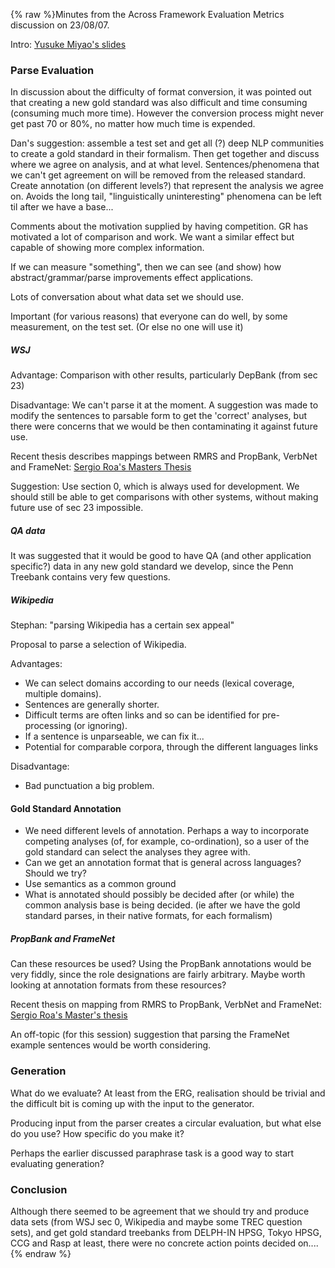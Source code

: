 {% raw %}Minutes from the Across Framework Evaluation Metrics discussion on
23/08/07.

Intro: [Yusuke Miyao's
slides](http://www.coli.uni-saarland.de/~rdrid/delphinsummit/DELPH-INevaluation.ppt)

### Parse Evaluation

In discussion about the difficulty of format conversion, it was pointed
out that creating a new gold standard was also difficult and time
consuming (consuming much more time). However the conversion process
might never get past 70 or 80%, no matter how much time is expended.

Dan's suggestion: assemble a test set and get all (?) deep NLP
communities to create a gold standard in their formalism. Then get
together and discuss where we agree on analysis, and at what level.
Sentences/phenomena that we can't get agreement on will be removed from
the released standard. Create annotation (on different levels?) that
represent the analysis we agree on. Avoids the long tail,
"linguistically uninteresting" phenomena can be left til after we have a
base...

Comments about the motivation supplied by having competition. GR has
motivated a lot of comparison and work. We want a similar effect but
capable of showing more complex information.

If we can measure "something", then we can see (and show) how
abstract/grammar/parse improvements effect applications.

Lots of conversation about what data set we should use.

Important (for various reasons) that everyone can do well, by some
measurement, on the test set. (Or else no one will use it)

##### WSJ

Advantage: Comparison with other results, particularly DepBank (from sec
23)

Disadvantage: We can't parse it at the moment. A suggestion was made to
modify the sentences to parsable form to get the 'correct' analyses, but
there were concerns that we would be then contaminating it against
future use.

Recent thesis describes mappings between RMRS and PropBank, VerbNet and
FrameNet: [Sergio Roa's Masters
Thesis](http://www.informatik.uni-freiburg.de/~roa/thesis.pdf)

Suggestion: Use section 0, which is always used for development. We
should still be able to get comparisons with other systems, without
making future use of sec 23 impossible.

##### QA data

It was suggested that it would be good to have QA (and other application
specific?) data in any new gold standard we develop, since the Penn
Treebank contains very few questions.

##### Wikipedia

Stephan: "parsing Wikipedia has a certain sex appeal"

Proposal to parse a selection of Wikipedia.

Advantages:

- We can select domains according to our needs (lexical coverage,
multiple domains).
- Sentences are generally shorter.
- Difficult terms are often links and so can be identified for
pre-processing (or ignoring).
- If a sentence is unparseable, we can fix it...
- Potential for comparable corpora, through the different languages
links

Disadvantage:

- Bad punctuation a big problem.

#### Gold Standard Annotation

- We need different levels of annotation. Perhaps a way to incorporate
competing analyses (of, for example, co-ordination), so a user of
the gold standard can select the analyses they agree with.
- Can we get an annotation format that is general across languages?
Should we try?
- Use semantics as a common ground
- What is annotated should possibly be decided after (or while) the
common analysis base is being decided. (ie after we have the gold
standard parses, in their native formats, for each formalism)

##### PropBank and FrameNet

Can these resources be used? Using the PropBank annotations would be
very fiddly, since the role designations are fairly arbitrary. Maybe
worth looking at annotation formats from these resources?

Recent thesis on mapping from RMRS to PropBank, VerbNet and FrameNet:
[Sergio Roa's Master's
thesis](http://www.informatik.uni-freiburg.de/~roa/thesis.pdf)

An off-topic (for this session) suggestion that parsing the FrameNet
example sentences would be worth considering.

### Generation

What do we evaluate? At least from the ERG, realisation should be
trivial and the difficult bit is coming up with the input to the
generator.

Producing input from the parser creates a circular evaluation, but what
else do you use? How specific do you make it?

Perhaps the earlier discussed paraphrase task is a good way to start
evaluating generation?

### Conclusion

Although there seemed to be agreement that we should try and produce
data sets (from WSJ sec 0, Wikipedia and maybe some TREC question sets),
and get gold standard treebanks from DELPH-IN HPSG, Tokyo HPSG, CCG and
Rasp at least, there were no concrete action points decided on....
{% endraw %}